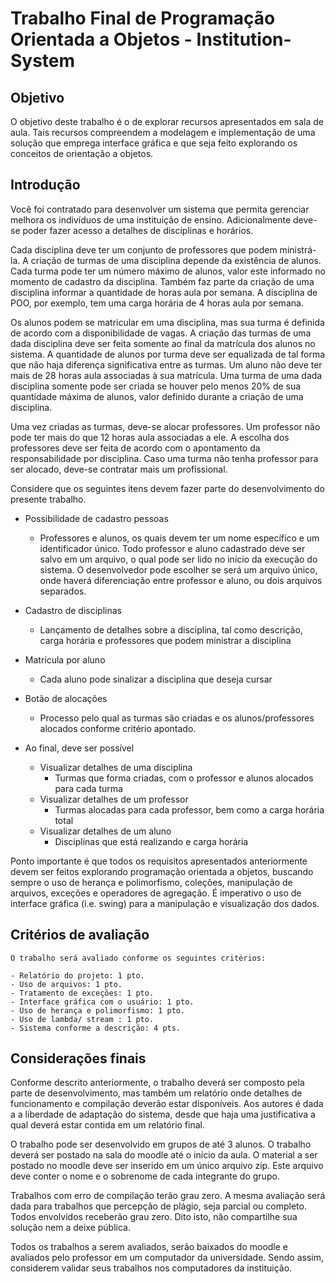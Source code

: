 # Trabalho Final de Programação Orientada a Objetos - Institution-System

## Objetivo

O objetivo deste trabalho é o de explorar recursos apresentados em sala de aula. Tais
recursos compreendem a modelagem e implementação de uma solução que emprega interface
gráfica e que seja feito explorando os conceitos de orientação a objetos.

## Introdução

Você foi contratado para desenvolver um sistema que permita gerenciar melhora os
indivíduos de uma instituição de ensino. Adicionalmente deve-se poder fazer acesso a detalhes
de disciplinas e horários.

Cada disciplina deve ter um conjunto de professores que podem ministrá-la. A criação
de turmas de uma disciplina depende da existência de alunos. Cada turma pode ter um número
máximo de alunos, valor este informado no momento de cadastro da disciplina. Também faz
parte da criação de uma disciplina informar a quantidade de horas aula por semana. A disciplina
de POO, por exemplo, tem uma carga horária de 4 horas aula por semana.

Os alunos podem se matricular em uma disciplina, mas sua turma é definida de acordo
com a disponibilidade de vagas. A criação das turmas de uma dada disciplina deve ser feita
somente ao final da matrícula dos alunos no sistema. A quantidade de alunos por turma deve
ser equalizada de tal forma que não haja diferença significativa entre as turmas. Um aluno não
deve ter mais de 28 horas aula associadas à sua matrícula. Uma turma de uma dada disciplina
somente pode ser criada se houver pelo menos 20% de sua quantidade máxima de alunos, valor
definido durante a criação de uma disciplina.

Uma vez criadas as turmas, deve-se alocar professores. Um professor não pode ter mais
do que 12 horas aula associadas a ele. A escolha dos professores deve ser feita de acordo com
o apontamento da responsabilidade por disciplina. Caso uma turma não tenha professor para
ser alocado, deve-se contratar mais um profissional.

Considere que os seguintes itens devem fazer parte do desenvolvimento do presente
trabalho.

- Possibilidade de cadastro pessoas
  - Professores e alunos, os quais devem ter um nome específico e um identificador
    único. Todo professor e aluno cadastrado deve ser salvo em um arquivo, o qual
    pode ser lido no início da execução do sistema. O desenvolvedor pode escolher
    se será um arquivo único, onde haverá diferenciação entre professor e aluno,
    ou dois arquivos separados.
- Cadastro de disciplinas

  - Lançamento de detalhes sobre a disciplina, tal como descrição, carga horária e
    professores que podem ministrar a disciplina

- Matrícula por aluno
  - Cada aluno pode sinalizar a disciplina que deseja cursar
- Botão de alocações
  - Processo pelo qual as turmas são criadas e os alunos/professores alocados
    conforme critério apontado.
- Ao final, deve ser possível
  - Visualizar detalhes de uma disciplina
    - Turmas que forma criadas, com o professor e alunos alocados para cada
      turma
  - Visualizar detalhes de um professor
    - Turmas alocadas para cada professor, bem como a carga horária total
  - Visualizar detalhes de um aluno
    - Disciplinas que está realizando e carga horária

Ponto importante é que todos os requisitos apresentados anteriormente devem ser
feitos explorando programação orientada a objetos, buscando sempre o uso de herança e
polimorfismo, coleções, manipulação de arquivos, exceções e operadores de agregação. É
imperativo o uso de interface gráfica (i.e. swing) para a manipulação e visualização dos dados.

## Critérios de avaliação

```
O trabalho será avaliado conforme os seguintes critérios:

- Relatório do projeto: 1 pto.
- Uso de arquivos: 1 pto.
- Tratamento de exceções: 1 pto.
- Interface gráfica com o usuário: 1 pto.
- Uso de herança e polimorfismo: 1 pto.
- Uso de lambda/ stream : 1 pto.
- Sistema conforme a descrição: 4 pts.
```

## Considerações finais

Conforme descrito anteriormente, o trabalho deverá ser composto pela parte de
desenvolvimento, mas também um relatório onde detalhes de funcionamento e compilação
deverão estar disponíveis. Aos autores é dada a a liberdade de adaptação do sistema, desde que
haja uma justificativa a qual deverá estar contida em um relatório final.

O trabalho pode ser desenvolvido em grupos de até 3 alunos. O trabalho deverá ser
postado na sala do moodle até o início da aula. O material a ser postado no moodle deve ser
inserido em um único arquivo zip. Este arquivo deve conter o nome e o sobrenome de cada
integrante do grupo.

Trabalhos com erro de compilação terão grau zero. A mesma avaliação será dada para
trabalhos que percepção de plágio, seja parcial ou completo. Todos envolvidos receberão grau
zero. Dito isto, não compartilhe sua solução nem a deixe pública.

Todos os trabalhos a serem avaliados, serão baixados do moodle e avaliados pelo
professor em um computador da universidade. Sendo assim, considerem validar seus trabalhos
nos computadores da instituição.
